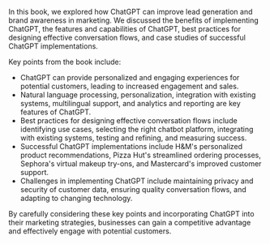 
In this book, we explored how ChatGPT can improve lead generation and brand awareness in marketing. We discussed the benefits of implementing ChatGPT, the features and capabilities of ChatGPT, best practices for designing effective conversation flows, and case studies of successful ChatGPT implementations.

Key points from the book include:

* ChatGPT can provide personalized and engaging experiences for potential customers, leading to increased engagement and sales.
* Natural language processing, personalization, integration with existing systems, multilingual support, and analytics and reporting are key features of ChatGPT.
* Best practices for designing effective conversation flows include identifying use cases, selecting the right chatbot platform, integrating with existing systems, testing and refining, and measuring success.
* Successful ChatGPT implementations include H\&M's personalized product recommendations, Pizza Hut's streamlined ordering processes, Sephora's virtual makeup try-ons, and Mastercard's improved customer support.
* Challenges in implementing ChatGPT include maintaining privacy and security of customer data, ensuring quality conversation flows, and adapting to changing technology.

By carefully considering these key points and incorporating ChatGPT into their marketing strategies, businesses can gain a competitive advantage and effectively engage with potential customers.
